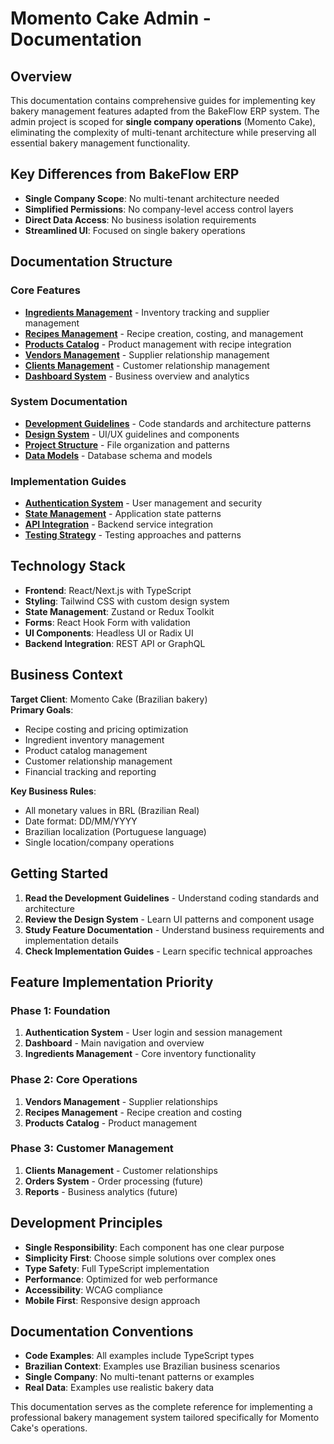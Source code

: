 # Momento Cake Admin - Documentation

## Overview

This documentation contains comprehensive guides for implementing key bakery management features adapted from the BakeFlow ERP system. The admin project is scoped for **single company operations** (Momento Cake), eliminating the complexity of multi-tenant architecture while preserving all essential bakery management functionality.

## Key Differences from BakeFlow ERP

- **Single Company Scope**: No multi-tenant architecture needed
- **Simplified Permissions**: No company-level access control layers
- **Direct Data Access**: No business isolation requirements
- **Streamlined UI**: Focused on single bakery operations

## Documentation Structure

### Core Features
- **[Ingredients Management](features/ingredients.md)** - Inventory tracking and supplier management
- **[Recipes Management](features/recipes.md)** - Recipe creation, costing, and management
- **[Products Catalog](features/products.md)** - Product management with recipe integration
- **[Vendors Management](features/vendors.md)** - Supplier relationship management
- **[Clients Management](features/clients.md)** - Customer relationship management
- **[Dashboard System](features/dashboard.md)** - Business overview and analytics

### System Documentation
- **[Development Guidelines](development/guidelines.md)** - Code standards and architecture patterns
- **[Design System](design/design-system.md)** - UI/UX guidelines and components
- **[Project Structure](development/project-structure.md)** - File organization and patterns
- **[Data Models](development/data-models.md)** - Database schema and models

### Implementation Guides
- **[Authentication System](implementation/authentication.md)** - User management and security
- **[State Management](implementation/state-management.md)** - Application state patterns
- **[API Integration](implementation/api-integration.md)** - Backend service integration
- **[Testing Strategy](implementation/testing.md)** - Testing approaches and patterns

## Technology Stack

- **Frontend**: React/Next.js with TypeScript
- **Styling**: Tailwind CSS with custom design system
- **State Management**: Zustand or Redux Toolkit
- **Forms**: React Hook Form with validation
- **UI Components**: Headless UI or Radix UI
- **Backend Integration**: REST API or GraphQL

## Business Context

**Target Client**: Momento Cake (Brazilian bakery)  
**Primary Goals**:
- Recipe costing and pricing optimization
- Ingredient inventory management
- Product catalog management
- Customer relationship management
- Financial tracking and reporting

**Key Business Rules**:
- All monetary values in BRL (Brazilian Real)
- Date format: DD/MM/YYYY
- Brazilian localization (Portuguese language)
- Single location/company operations

## Getting Started

1. **Read the Development Guidelines** - Understand coding standards and architecture
2. **Review the Design System** - Learn UI patterns and component usage
3. **Study Feature Documentation** - Understand business requirements and implementation details
4. **Check Implementation Guides** - Learn specific technical approaches

## Feature Implementation Priority

### Phase 1: Foundation
1. **Authentication System** - User login and session management
2. **Dashboard** - Main navigation and overview
3. **Ingredients Management** - Core inventory functionality

### Phase 2: Core Operations
1. **Vendors Management** - Supplier relationships
2. **Recipes Management** - Recipe creation and costing
3. **Products Catalog** - Product management

### Phase 3: Customer Management
1. **Clients Management** - Customer relationships
2. **Orders System** - Order processing (future)
3. **Reports** - Business analytics (future)

## Development Principles

- **Single Responsibility**: Each component has one clear purpose
- **Simplicity First**: Choose simple solutions over complex ones
- **Type Safety**: Full TypeScript implementation
- **Performance**: Optimized for web performance
- **Accessibility**: WCAG compliance
- **Mobile First**: Responsive design approach

## Documentation Conventions

- **Code Examples**: All examples include TypeScript types
- **Brazilian Context**: Examples use Brazilian business scenarios
- **Single Company**: No multi-tenant patterns or examples
- **Real Data**: Examples use realistic bakery data

This documentation serves as the complete reference for implementing a professional bakery management system tailored specifically for Momento Cake's operations.